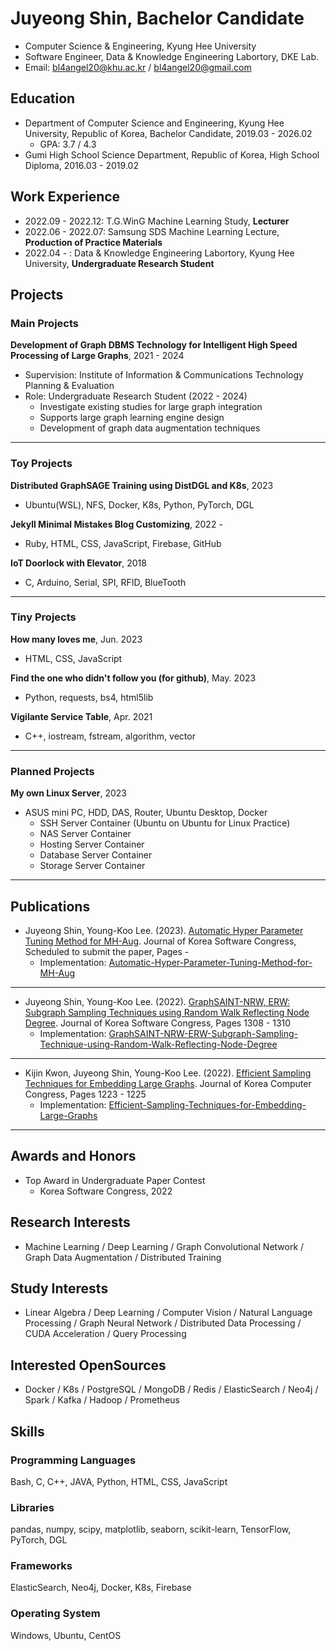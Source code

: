 # Juyeong Shin, Bachelor Candidate
* Computer Science & Engineering, Kyung Hee University
* Software Engineer, Data & Knowledge Engineering Labortory, DKE Lab.
* Email: [bl4angel20@khu.ac.kr](mailto:bl4angel20@khu.ac.kr) / [bl4angel20@gmail.com](mailto:bl4angel20@gmail.com)

## Education
* Department of Computer Science and Engineering, Kyung Hee University, Republic of Korea, Bachelor Candidate, 2019.03 - 2026.02
    - GPA: 3.7 / 4.3
* Gumi High School Science Department, Republic of Korea, High School Diploma, 2016.03 - 2019.02

## Work Experience
* 2022.09 - 2022.12: T.G.WinG Machine Learning Study, **Lecturer**
* 2022.06 - 2022.07: Samsung SDS Machine Learning Lecture, **Production of Practice Materials**
* 2022.04 - : Data & Knowledge Engineering Labortory, Kyung Hee University, **Undergraduate Research Student**

## Projects
### Main Projects
**Development of Graph DBMS Technology for Intelligent High Speed Processing of Large Graphs**, 2021 - 2024
- Supervision: Institute of Information & Communications Technology Planning & Evaluation
- Role: Undergraduate Research Student (2022 - 2024)
    - Investigate existing studies for large graph integration
    - Supports large graph learning engine design
    - Development of graph data augmentation techniques

- - -

### Toy Projects
**Distributed GraphSAGE Training using DistDGL and K8s**, 2023
- Ubuntu(WSL), NFS, Docker, K8s, Python, PyTorch, DGL

**Jekyll Minimal Mistakes Blog Customizing**, 2022 -
- Ruby, HTML, CSS, JavaScript, Firebase, GitHub

**IoT Doorlock with Elevator**, 2018
- C, Arduino, Serial, SPI, RFID, BlueTooth

- - -

### Tiny Projects
**How many loves me**, Jun. 2023
- HTML, CSS, JavaScript

**Find the one who didn't follow you (for github)**, May. 2023
- Python, requests, bs4, html5lib

**Vigilante Service Table**, Apr. 2021
- C++, iostream, fstream, algorithm, vector

- - -

### Planned Projects
**My own Linux Server**, 2023
- ASUS mini PC, HDD, DAS, Router, Ubuntu Desktop, Docker
    - SSH Server Container (Ubuntu on Ubuntu for Linux Practice)
    - NAS Server Container
    - Hosting Server Container
    - Database Server Container
    - Storage Server Container

- - -

## Publications
* Juyeong Shin, Young-Koo Lee. (2023). [Automatic Hyper Parameter Tuning Method for MH-Aug](). Journal of Korea Software Congress, Scheduled to submit the paper, Pages -
    * Implementation: [Automatic-Hyper-Parameter-Tuning-Method-for-MH-Aug]()

---

* Juyeong Shin, Young-Koo Lee. (2022). [GraphSAINT-NRW, ERW: Subgraph Sampling Techniques using Random Walk Reflecting Node Degree](https://www.dbpia.co.kr/journal/articleDetail?nodeId=NODE11224420). Journal of Korea Software Congress, Pages 1308 - 1310
    * Implementation: [GraphSAINT-NRW-ERW-Subgraph-Sampling-Technique-using-Random-Walk-Reflecting-Node-Degree](https://github.com/meongju0o0/GraphSAINT-NRW-ERW-Subgraph-Sampling-Technique-using-Random-Walk-Reflecting-Node-Degree)

---

* Kijin Kwon, Juyeong Shin, Young-Koo Lee. (2022). [Efficient Sampling Techniques for Embedding Large Graphs](https://www.dbpia.co.kr/journal/articleDetail?nodeId=NODE11113618). Journal of Korea Computer Congress, Pages 1223 - 1225
    * Implementation: [Efficient-Sampling-Techniques-for-Embedding-Large-Graphs](https://github.com/meongju0o0/Efficient-Sampling-Techniques-for-Embedding-Large-Graphs)

---

## Awards and Honors
* Top Award in Undergraduate Paper Contest
    * Korea Software Congress, 2022

## Research Interests
* Machine Learning / Deep Learning / Graph Convolutional Network / Graph Data Augmentation / Distributed Training

## Study Interests
* Linear Algebra / Deep Learning / Computer Vision / Natural Language Processing / Graph Neural Network / Distributed Data Processing / CUDA Acceleration / Query Processing

## Interested OpenSources
* Docker / K8s / PostgreSQL / MongoDB / Redis / ElasticSearch / Neo4j / Spark / Kafka / Hadoop / Prometheus

## Skills
### Programming Languages
Bash, C, C++, JAVA, Python, HTML, CSS, JavaScript

### Libraries
pandas, numpy, scipy, matplotlib, seaborn, scikit-learn, TensorFlow, PyTorch, DGL

### Frameworks
ElasticSearch, Neo4j, Docker, K8s, Firebase

### Operating System
Windows, Ubuntu, CentOS

<!---
meongju0o0/meongju0o0 is a ✨ special ✨ repository because its `README.md` (this file) appears on your GitHub profile.
You can click the Preview link to take a look at your changes.
I'm special person, as are you too.
I'm stupid. and I have learn.
--->
